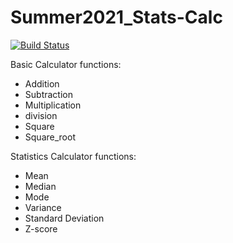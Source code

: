 # Summer2021_Stats-Calc

[![Build Status](https://travis-ci.com/ChinonsoChima/Summer2021_Stats-Calc.svg?branch=main)](https://travis-ci.com/ChinonsoChima/Summer2021_Stats-Calc)

Basic Calculator functions:
* Addition
* Subtraction
* Multiplication
* division
* Square
* Square_root

Statistics Calculator functions:
* Mean
* Median
* Mode
* Variance
* Standard Deviation
* Z-score